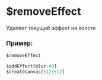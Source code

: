 # $removeEffect
Удаляет текущий эффект на холсте

### Пример:
```js
$removeEffect

$addEffect[blur;40]
$createCanvas[512;512]
```
